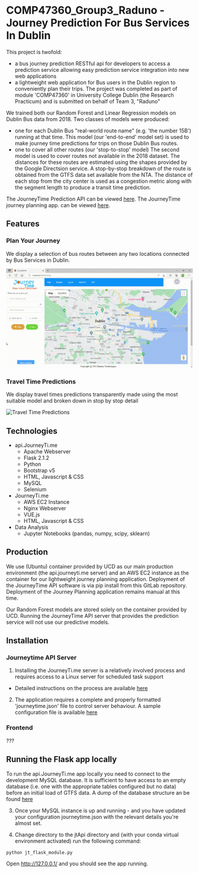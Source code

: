 # COMP47360_Group3_Raduno - Journey Prediction For Bus Services In Dublin

This project is twofold:
- a bus journey prediction RESTful api for developers to access a prediction service allowing easy
prediction service integration into new web applications
- a lightweight web application for Bus users in the Dublin region to conveniently plan their trips.
The project was completed as part of module 'COMP47360' in University College Dublin (the Research
Practicum) and is submitted on behalf of Team 3, "Raduno"

We trained both our Random Forest and Linear Regression models on Dublin Bus data from 2018. Two classes
of models were produced:
- one for each Dublin Bus "real-world route name" (e.g. 'the number 15B') running at that time. This
model (our 'end-to-end' model set) is used to make journey time predictions for trips on those Dublin
Bus routes.
- one to cover all other routes (our 'stop-to-stop' model)
The second model is used to cover routes not available in the 2018 dataset. The distances for these
routes are estimated using the shapes provided by the Google Directsion service. A stop-by-stop
breakdown of the route is obtained from the GTFS data set available from the NTA. The distance of
each stop from the city center is used as a congestion metric along with the segment length to
produce a transit time prediction.

The JourneyTime Prediction API can be viewed [here](https://api.journeyti.me/).
The JourneyTime journey planning app. can be viewed [here](https://journeyti.me/).

## Features

### Plan Your Journey

We display a selection of bus routes between any two locations connected by Bus Services in Dublin.

![Journey Planner](jtApi/static/img/journey_planner.gif)

### Travel Time Predictions

We display travel times predictions transparently made using the most suitable model and broken down in stop by stop detail

![Travel Time Predictions](jtApi/static/img/travel_time_predictions.gif)

## Technologies

- api.JourneyTi.me
  - Apache Webserver
  - Flask 2.1.2
  - Python
  - Bootstrap v5
  - HTML, Javascript & CSS
  - MySQL
  - Selenium
- JourneyTi.me
  - AWS EC2 Instance
  - Nginx Webserver
  - VUE.js
  - HTML, Javascript & CSS
- Data Analysis
  - Jupyter Notebooks (pandas, numpy, scipy, sklearn)

## Production

We use (Ubuntu) container provided by UCD as our main production environment (the api.journeyti.me
server) and an AWS EC2 instance as the container for our lightweight journey planning application.
Deployment of the JourneyTime API software is via pip install from this GitLab repository.
Deployment of the Journey Planning application remains manual at this time.

Our Random Forest models are stored solely on the container provided by UCD. Running the JourneyTime
API server that provides the prediction service will not use our predictive models.

## Installation

### Journeytime API Server

1. Installing the JourneyTi.me server is a relatively involved process and requires access to a
Linux server for scheduled task support

- Detailed instructions on the process are available [here](Installing_jtApi-VM_Environment_&_Configuration.rtf)

2. The application requires a complete and properly formatted 'journeytime.json' file to control
server behaviour.  A sample configuration file is available [here](journeytime_config.md)

### Frontend
???
## Running the Flask app locally

To run the api.JourneyTi.me app locally you need to connect to the development MySQL database. It is
sufficient to have access to an empty database (i.e. one with the appropriate tables configured but
no data) before an initial load of GTFS data. A dump of the database structure an be found [here](api_journeytime_db.sql)

3. Once your MySQL instance is up and running - and you have updated your configuration journeytime.json
with the relevant details you're almost set.

4. Change directory to the jtApi directory and (with your conda virtual environment activated) run
the following command:

```
python jt_flask_module.py
```

Open http://127.0.0.1/ and you should see the app running.
